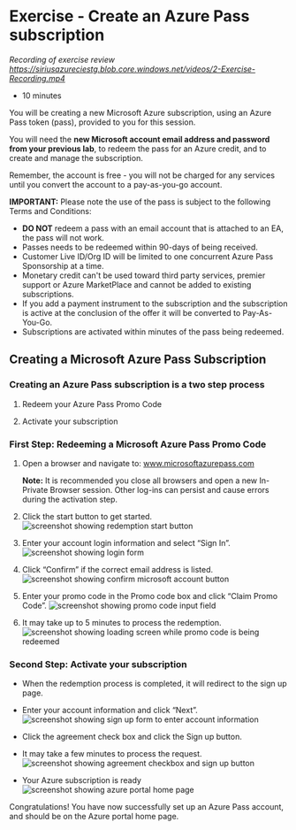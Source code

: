 # Exercise - Create an Azure Pass subscription

_Recording of exercise review_
_<https://siriusazureciestg.blob.core.windows.net/videos/2-Exercise-Recording.mp4>_

* 10 minutes

You will be creating a new Microsoft Azure subscription, using an Azure Pass token (pass), provided to you for this session.

You will need the **new Microsoft account email address and password from your previous lab**, to redeem the pass for an Azure credit, and to create and manage the subscription.

Remember, the account is free - you will not be charged for any services until you convert the account to a pay-as-you-go account.

**IMPORTANT:** Please note the use of the pass is subject to the following Terms and Conditions:

* **DO NOT** redeem a pass with an email account that is attached to an EA, the pass will not work.
* Passes needs to be redeemed within 90-days of being received.
* Customer Live ID/Org ID will be limited to one concurrent Azure Pass Sponsorship at a time.
* Monetary credit can't be used toward third party services, premier support or Azure MarketPlace and cannot be added to existing subscriptions.
* If you add a payment instrument to the subscription and the subscription is active at the conclusion of the offer it will be converted to Pay-As-You-Go.
* Subscriptions are activated within minutes of the pass being redeemed.

## Creating a Microsoft Azure Pass Subscription

### Creating an Azure Pass subscription is a two step process

1. Redeem your Azure Pass Promo Code

2. Activate your subscription

### First Step: Redeeming a Microsoft Azure Pass Promo Code

1. Open a browser and navigate to: www.microsoftazurepass.com

    **Note:** It is recommended you close all browsers and open a new In-Private Browser session. Other log-ins can persist and cause errors during the activation step.

2. Click the start button to get started.
![screenshot showing redemption start button](images/azurepass1.png)

3. Enter your account login information and select “Sign In”.
![screenshot showing login form](images/azurepass2.png)

4. Click “Confirm” if the correct email address is listed.
![screenshot showing confirm microsoft account button](images/azurepass3.png)

5. Enter your promo code in the Promo code box and click “Claim Promo Code”.
![screenshot showing promo code input field](images/azurepass4.png)

6. It may take up to 5 minutes to process the redemption.
![screenshot showing loading screen while promo code is being redeemed](images/azurepass5.png)

### Second Step: Activate your subscription

* When the redemption process is completed, it will redirect to the sign up page.

* Enter your account information and click “Next”.
![screenshot showing sign up form to enter account information](images/azurepass6.png)

* Click the agreement check box and click the Sign up button.

* It may take a few minutes to process the request.
![screenshot showing agreement checkbox and sign up button](images/azurepass7.png)

* Your Azure subscription is ready
![screenshot showing azure portal home page](images/azurepass8.png)

Congratulations! You have now successfully set up an Azure Pass account, and should be on the Azure portal home page.
